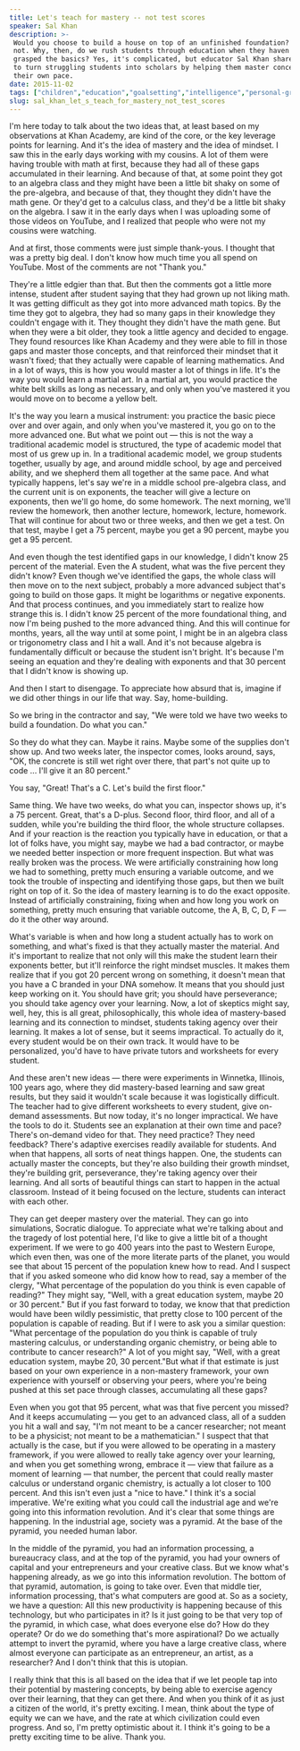 ```yaml
---
title: Let's teach for mastery -- not test scores
speaker: Sal Khan
description: >-
 Would you choose to build a house on top of an unfinished foundation? Of course
 not. Why, then, do we rush students through education when they haven't always
 grasped the basics? Yes, it's complicated, but educator Sal Khan shares his plan
 to turn struggling students into scholars by helping them master concepts at
 their own pace.
date: 2015-11-02
tags: ["children","education","goalsetting","intelligence","personal-growth","social-change","society","teaching"]
slug: sal_khan_let_s_teach_for_mastery_not_test_scores
---
```


I'm here today to talk about the two ideas that, at least based on my observations at Khan
Academy, are kind of the core, or the key leverage points for learning. And it's the idea
of mastery and the idea of mindset. I saw this in the early days working with my cousins. A
lot of them were having trouble with math at first, because they had all of these gaps
accumulated in their learning. And because of that, at some point they got to an algebra
class and they might have been a little bit shaky on some of the pre-algebra, and because
of that, they thought they didn't have the math gene. Or they'd get to a calculus class,
and they'd be a little bit shaky on the algebra. I saw it in the early days when I was
uploading some of those videos on YouTube, and I realized that people who were not my
cousins were watching.

And at first, those comments were just simple thank-yous. I thought that was a pretty big
deal. I don't know how much time you all spend on YouTube. Most of the comments are not
"Thank you."

They're a little edgier than that. But then the comments got a little more intense,
student after student saying that they had grown up not liking math. It was getting
difficult as they got into more advanced math topics. By the time they got to algebra,
they had so many gaps in their knowledge they couldn't engage with it. They thought they
didn't have the math gene. But when they were a bit older, they took a little agency and
decided to engage. They found resources like Khan Academy and they were able to fill in
those gaps and master those concepts, and that reinforced their mindset that it wasn't
fixed; that they actually were capable of learning mathematics. And in a lot of ways, this
is how you would master a lot of things in life. It's the way you would learn a martial
art. In a martial art, you would practice the white belt skills as long as necessary, and
only when you've mastered it you would move on to become a yellow belt.

It's the way you learn a musical instrument: you practice the basic piece over and over
again, and only when you've mastered it, you go on to the more advanced one. But what we
point out — this is not the way a traditional academic model is structured, the type of
academic model that most of us grew up in. In a traditional academic model, we group
students together, usually by age, and around middle school, by age and perceived ability,
and we shepherd them all together at the same pace. And what typically happens, let's say
we're in a middle school pre-algebra class, and the current unit is on exponents, the
teacher will give a lecture on exponents, then we'll go home, do some homework. The next
morning, we'll review the homework, then another lecture, homework, lecture, homework.
That will continue for about two or three weeks, and then we get a test. On that test,
maybe I get a 75 percent, maybe you get a 90 percent, maybe you get a 95
percent.

And even though the test identified gaps in our knowledge, I didn't know 25 percent of the
material. Even the A student, what was the five percent they didn't know? Even though we've
identified the gaps, the whole class will then move on to the next subject, probably a
more advanced subject that's going to build on those gaps. It might be logarithms or
negative exponents. And that process continues, and you immediately start to realize how
strange this is. I didn't know 25 percent of the more foundational thing, and now I'm
being pushed to the more advanced thing. And this will continue for months, years, all the
way until at some point, I might be in an algebra class or trigonometry class and I hit a
wall. And it's not because algebra is fundamentally difficult or because the student isn't
bright. It's because I'm seeing an equation and they're dealing with exponents and that 30
percent that I didn't know is showing up.

And then I start to disengage. To appreciate how absurd that is, imagine if we did other
things in our life that way. Say, home-building.

So we bring in the contractor and say, "We were told we have two weeks to build a
foundation. Do what you can."

So they do what they can. Maybe it rains. Maybe some of the supplies don't show up. And
two weeks later, the inspector comes, looks around, says, "OK, the concrete is still wet
right over there, that part's not quite up to code ... I'll give it an 80
percent."

You say, "Great! That's a C. Let's build the first floor."

Same thing. We have two weeks, do what you can, inspector shows up, it's a 75 percent.
Great, that's a D-plus. Second floor, third floor, and all of a sudden, while you're
building the third floor, the whole structure collapses. And if your reaction is the
reaction you typically have in education, or that a lot of folks have, you might say,
maybe we had a bad contractor, or maybe we needed better inspection or more frequent
inspection. But what was really broken was the process. We were artificially constraining
how long we had to something, pretty much ensuring a variable outcome, and we took the
trouble of inspecting and identifying those gaps, but then we built right on top of it. So
the idea of mastery learning is to do the exact opposite. Instead of artificially
constraining, fixing when and how long you work on something, pretty much ensuring that
variable outcome, the A, B, C, D, F — do it the other way around.

What's variable is when and how long a student actually has to work on something, and
what's fixed is that they actually master the material. And it's important to realize that
not only will this make the student learn their exponents better, but it'll reinforce the
right mindset muscles. It makes them realize that if you got 20 percent wrong on
something, it doesn't mean that you have a C branded in your DNA somehow. It means that
you should just keep working on it. You should have grit; you should have perseverance;
you should take agency over your learning. Now, a lot of skeptics might say, well, hey,
this is all great, philosophically, this whole idea of mastery-based learning and its
connection to mindset, students taking agency over their learning. It makes a lot of
sense, but it seems impractical. To actually do it, every student would be on their own
track. It would have to be personalized, you'd have to have private tutors and worksheets
for every student.

And these aren't new ideas — there were experiments in Winnetka, Illinois, 100 years ago,
where they did mastery-based learning and saw great results, but they said it wouldn't
scale because it was logistically difficult. The teacher had to give different worksheets
to every student, give on-demand assessments. But now today, it's no longer impractical. We
have the tools to do it. Students see an explanation at their own time and pace? There's
on-demand video for that. They need practice? They need feedback? There's adaptive
exercises readily available for students. And when that happens, all sorts of neat things
happen. One, the students can actually master the concepts, but they're also building
their growth mindset, they're building grit, perseverance, they're taking agency over
their learning. And all sorts of beautiful things can start to happen in the actual
classroom. Instead of it being focused on the lecture, students can interact with each
other.

They can get deeper mastery over the material. They can go into simulations, Socratic
dialogue. To appreciate what we're talking about and the tragedy of lost potential here,
I'd like to give a little bit of a thought experiment. If we were to go 400 years into the
past to Western Europe, which even then, was one of the more literate parts of the planet,
you would see that about 15 percent of the population knew how to read. And I suspect that
if you asked someone who did know how to read, say a member of the clergy, "What
percentage of the population do you think is even capable of reading?" They might say,
"Well, with a great education system, maybe 20 or 30 percent." But if you fast forward to
today, we know that that prediction would have been wildly pessimistic, that pretty close
to 100 percent of the population is capable of reading. But if I were to ask you a similar
question: "What percentage of the population do you think is capable of truly mastering
calculus, or understanding organic chemistry, or being able to contribute to cancer
research?" A lot of you might say, "Well, with a great education system, maybe 20, 30
percent."But what if that estimate is just based on your own experience in a non-mastery
framework, your own experience with yourself or observing your peers, where you're being
pushed at this set pace through classes, accumulating all these gaps?

Even when you got that 95 percent, what was that five percent you missed? And it keeps
accumulating — you get to an advanced class, all of a sudden you hit a wall and say, "I'm
not meant to be a cancer researcher; not meant to be a physicist; not meant to be a
mathematician." I suspect that that actually is the case, but if you were allowed to be
operating in a mastery framework, if you were allowed to really take agency over your
learning, and when you get something wrong, embrace it — view that failure as a moment of
learning — that number, the percent that could really master calculus or understand
organic chemistry, is actually a lot closer to 100 percent. And this isn't even just a
"nice to have." I think it's a social imperative. We're exiting what you could call the
industrial age and we're going into this information revolution. And it's clear that some
things are happening. In the industrial age, society was a pyramid. At the base of the
pyramid, you needed human labor.

In the middle of the pyramid, you had an information processing, a bureaucracy class, and
at the top of the pyramid, you had your owners of capital and your entrepreneurs and your
creative class. But we know what's happening already, as we go into this information
revolution. The bottom of that pyramid, automation, is going to take over. Even that
middle tier, information processing, that's what computers are good at. So as a society, we
have a question: All this new productivity is happening because of this technology, but
who participates in it? Is it just going to be that very top of the pyramid, in which
case, what does everyone else do? How do they operate? Or do we do something that's more
aspirational? Do we actually attempt to invert the pyramid, where you have a large
creative class, where almost everyone can participate as an entrepreneur, an artist, as a
researcher? And I don't think that this is utopian.

I really think that this is all based on the idea that if we let people tap into their
potential by mastering concepts, by being able to exercise agency over their learning,
that they can get there. And when you think of it as just a citizen of the world, it's
pretty exciting. I mean, think about the type of equity we can we have, and the rate at
which civilization could even progress. And so, I'm pretty optimistic about it. I think
it's going to be a pretty exciting time to be alive. Thank you.

<!--
ad_duration=3.33
event="TED Talks Live"
external_start_time=0
has_talk_citation=0
intro_duration=11.82
is_subtitle_required="False"
is_talk_featured="True"
language="en"
language_swap="False"
native_language="en"
number_of_related_talks=6
number_of_speakers=1
number_of_subtitled_videos=31
number_of_tags=8
number_of_talk_download_languages=32
number_of_talk_more_resources=0
number_of_talk_recommendations=0
number_of_talks_take_actions=2
post_ad_duration=0.83
published_timestamp="2016-09-06 14:44:01"
recording_date="2015-11-02"
speaker_description="Educator and social entrepreneur"
speaker_is_published=1
speaker_name="Sal Khan"
talk_more_resources=[]
talk_name="Let's teach for mastery -- not test scores"
talks_tags=["children","education","goalsetting","intelligence","personal-growth","social-change","society","teaching"]
url_audio="https://download.ted.com/talks/SalmanKhan_2015P.mp3?apikey=acme-roadrunner"
url_photo_speaker="https://pe.tedcdn.com/images/ted/80f187ee4ffcad485a9a9b3b3c1e567c8c48dcc9_254x191.jpg"
url_photo_talk="https://s3.amazonaws.com/talkstar-photos/uploads/7a2289db-d5d3-41d6-97d1-1c8918482f3f/SalmanKhan_2015P-embed.jpg"
url_webpage="https://www.ted.com/talks/sal_khan_let_s_teach_for_mastery_not_test_scores"
video_type_name="TED Stage Talk"
-->